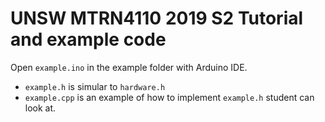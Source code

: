# UNSW MTRN4110 2019 S2 Tutorial and example code

Open `example.ino` in the example folder with Arduino IDE.

* `example.h` is simular to `hardware.h`
* `example.cpp` is an example of how to implement `example.h` student can look at.
